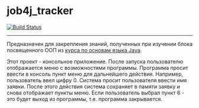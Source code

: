 # job4j_tracker

[![Build Status](https://travis-ci.com/ksheronov/job4j_tracker.svg?branch=master)](https://travis-ci.com/ksheronov/job4j_tracker)
____
<p>Предназначен для закрепления знаний, полученных при изучении блока посвященного ООП из <a href="https://github.com/ksheronov/job4j_elementary">курса по основам языка Java</a>.</p>
<p>Этот проект - консольное приложение. После запуска пользователю отображается меню с возможностями программы. Программа просит ввести в консоль пункт меню для дальнейшего действия. Например, пользователь ввел цифру 0. Система просит пользователя ввести имя заявки. После этого действия система сохраняет в памяти заявку и снова отображает пункты меню. Если пользователь выбрал пункт 6 - это будет выход из программы, т.е. программа закрывается.</p>
